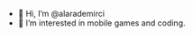 - 👋 Hi, I’m @alarademirci
- 👀 I’m interested in mobile games and coding.


<!---
alarademirci/alarademirci is a ✨ special ✨ repository because its `README.md` (this file) appears on your GitHub profile.
You can click the Preview link to take a look at your changes.
--->
